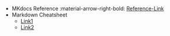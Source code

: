 - MKdocs Reference :material-arrow-right-bold: [Reference-Link](https://squidfunk.github.io/mkdocs-material/reference/)
- Markdown Cheatsheet
    + [Link1](https://github.com/adam-p/markdown-here/wiki/Markdown-Cheatsheet)
    + [Link2](https://gist.github.com/ihoneymon/652be052a0727ad59601)